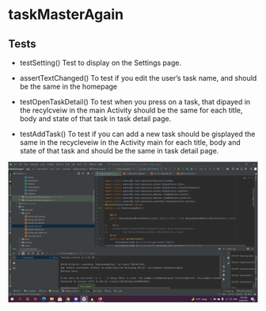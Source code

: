# taskMasterAgain

 ## Tests

* testSetting()
Test  to display on the Settings page.

* assertTextChanged()
To test if you edit the user’s task name, and should be the same in the homepage

* testOpenTaskDetail()
To test when you press on a task, that dipayed in the recylcveiw in the main Activity should be the same for each title, body and state of that task in task detail page.

* testAddTask()
To test if you can add a new task should be gisplayed the same in the recycleveiw in the Activity main for each title, body and state of that task and should be the same in task detail page. <br>

![Tests](https://github.com/Amara002/taskMasterAgain/blob/main/lab31.PNG)




